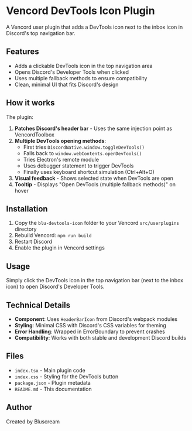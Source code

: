 # Vencord DevTools Icon Plugin

A Vencord user plugin that adds a DevTools icon next to the inbox icon in Discord's top navigation bar.

## Features

- Adds a clickable DevTools icon in the top navigation area
- Opens Discord's Developer Tools when clicked
- Uses multiple fallback methods to ensure compatibility
- Clean, minimal UI that fits Discord's design

## How it works

The plugin:

1. **Patches Discord's header bar** - Uses the same injection point as VencordToolbox
2. **Multiple DevTools opening methods**:
    - First tries `DiscordNative.window.toggleDevTools()`
    - Falls back to `window.webContents.openDevTools()`
    - Tries Electron's remote module
    - Uses debugger statement to trigger DevTools
    - Finally uses keyboard shortcut simulation (Ctrl+Alt+O)
3. **Visual feedback** - Shows selected state when DevTools are open
4. **Tooltip** - Displays "Open DevTools (multiple fallback methods)" on hover

## Installation

1. Copy the `blu-devtools-icon` folder to your Vencord `src/userplugins` directory
2. Rebuild Vencord: `npm run build`
3. Restart Discord
4. Enable the plugin in Vencord settings

## Usage

Simply click the DevTools icon in the top navigation bar (next to the inbox icon) to open Discord's Developer Tools.

## Technical Details

- **Component**: Uses `HeaderBarIcon` from Discord's webpack modules
- **Styling**: Minimal CSS with Discord's CSS variables for theming
- **Error Handling**: Wrapped in ErrorBoundary to prevent crashes
- **Compatibility**: Works with both stable and development Discord builds

## Files

- `index.tsx` - Main plugin code
- `index.css` - Styling for the DevTools button
- `package.json` - Plugin metadata
- `README.md` - This documentation

## Author

Created by Bluscream
